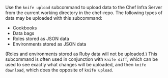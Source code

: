 Use the `knife upload` subcommand to upload data to the Chef Infra
Server from the current working directory in the chef-repo. The
following types of data may be uploaded with this subcommand:

- Cookbooks
- Data bags
- Roles stored as JSON data
- Environments stored as JSON data

(Roles and environments stored as Ruby data will not be uploaded.) This
subcommand is often used in conjunction with `knife diff`, which can be
used to see exactly what changes will be uploaded, and then
`knife download`, which does the opposite of `knife upload`.
